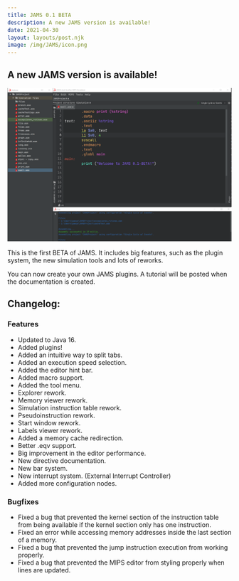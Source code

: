 ```yaml
---
title: JAMS 0.1 BETA
description: A new JAMS version is available!
date: 2021-04-30
layout: layouts/post.njk
image: /img/JAMS/icon.png
---
```


## A new JAMS version is available!

![0.1-BETA](/img/JAMS/update/0.1-BETA.png)

This is the first BETA of JAMS. It includes big features, such as the plugin system, the new simulation tools and
lots of reworks.

You can now create your own JAMS plugins. A tutorial will be posted when the documentation is created.

## Changelog:

### Features
- Updated to Java 16.
- Added plugins!
- Added an intuitive way to split tabs.
- Added an execution speed selection.
- Added the editor hint bar.
- Added macro support.
- Added the tool menu.
- Explorer rework.
- Memory viewer rework.
- Simulation instruction table rework.
- Pseudoinstruction rework.
- Start window rework.
- Labels viewer rework.
- Added a memory cache redirection.
- Better .eqv support.
- Big improvement in the editor performance.
- New directive documentation.
- New bar system.
- New interrupt system. (External Interrupt Controller)
- Added more configuration nodes.

### Bugfixes
- Fixed a bug that prevented the kernel section of the instruction table from being available if the kernel section only has one instruction.
- Fixed an error while accessing memory addresses inside the last section of a memory.
- Fixed a bug that prevented the jump instruction execution from working properly.
- Fixed a bug that prevented the MIPS editor from styling properly when lines are updated.

